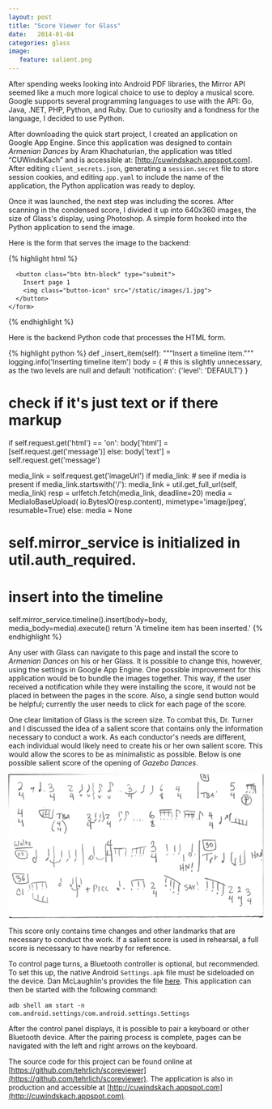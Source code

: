 ```yaml
---
layout: post
title: "Score Viewer for Glass"
date:   2014-01-04
categories: glass
image:
   feature: salient.png
---
```


After spending weeks looking into Android PDF libraries, the Mirror API seemed like a much more logical choice to use to deploy a musical score. Google supports several programming languages to use with the API: Go, Java, .NET, PHP, Python, and Ruby. Due to curiosity and a fondness for the language, I decided to use Python.

After downloading the quick start project, I created an application on Google App Engine. Since this application was designed to contain <i>Armenian Dances</i> by Aram Khachaturian, the application was titled “CUWindsKach” and is accessible at: [http://cuwindskach.appspot.com]. After editing `client_secrets.json`, generating a `session.secret` file to store session cookies, and editing `app.yaml` to include the name of the application, the Python application was ready to deploy.

Once it was launched, the next step was including the scores. After scanning in the condensed score, I divided it up into 640x360 images, the size of Glass's display, using Photoshop. A simple form hooked into the Python application to send the image.

Here is the form that serves the image to the backend:

{% highlight html %}
	<form action="/" method="post">
	  <input type="hidden" name="operation" value="insertItem">
	  <input type="hidden" name="message" value="">
	  <input type="hidden" name="imageUrl" value="/static/images/1.jpg">
	  <input type="hidden" name="contentType" value="image/jpeg">

	  <button class="btn btn-block" type="submit">
	    Insert page 1
	    <img class="button-icon" src="/static/images/1.jpg">
	  </button>
	</form>
{% endhighlight %}

Here is the backend Python code that processes the HTML form.

{% highlight python %}
def _insert_item(self):
"""Insert a timeline item."""
logging.info('Inserting timeline item')
body = {
    # this is slightly unnecessary, as the two levels are null and default
    'notification': {'level': 'DEFAULT'} 
}
# check if it's just text or if there markup
if self.request.get('html') == 'on': 
  body['html'] = [self.request.get('message')]
else:
  body['text'] = self.request.get('message')

media_link = self.request.get('imageUrl') 
if media_link: # see if media is present
  if media_link.startswith('/'):
    media_link = util.get_full_url(self, media_link)
  resp = urlfetch.fetch(media_link, deadline=20)
  media = MediaIoBaseUpload(
      io.BytesIO(resp.content), mimetype='image/jpeg', resumable=True)
else:
  media = None
# self.mirror_service is initialized in util.auth_required.
# insert into the timeline
self.mirror_service.timeline().insert(body=body, media_body=media).execute() 
return  'A timeline item has been inserted.'
{% endhighlight %}

Any user with Glass can navigate to this page and install the score to <i>Armenian Dances</i> on his or her Glass. It is possible to change this, however, using the settings in Google App Engine. One possible improvement for this application would be to bundle the images together. This way, if the user received a notification while they were installing the score, it would not be placed in between the pages in the score. Also, a single send button would be helpful; currently the user needs to click for each page of the score.

One clear limitation of Glass is the screen size. To combat this, Dr. Turner and I discussed the idea of a salient score that contains only the information necessary to conduct a work. As each conductor's needs are different, each individual would likely need to create his or her own salient score. This would allow the scores to be as minimalistic as possible. Below is one possible salient score of the opening of <i>Gazebo Dances</i>.

<center><img src="/images/salient.png" alt="Salient" style="width: 600px;"/></center>

This score only contains time changes and other landmarks that are necessary to conduct the work. If a salient score is used in rehearsal, a full score is necessary to have nearby for reference.

To control page turns, a Bluetooth controller is optional, but recommended. To set this up, the native Android `Settings.apk` file must be sideloaded on the device. Dan McLaughlin's provides the file [here](https://googledrive.com/host/0B3CzS-bH2NyETHNQZC1TbWh4RTQ/Settings.apk). This application can then be started with the following command:

	adb shell am start -n com.android.settings/com.android.settings.Settings

After the control panel displays, it is possible to pair a keyboard or other Bluetooth device. After the pairing process is complete, pages can be navigated with the left and right arrows on the keyboard.

The source code for this project can be found online at [https://github.com/tehrlich/scoreviewer](https://github.com/tehrlich/scoreviewer). The application is also in production and accessible at [http://cuwindskach.appspot.com](http://cuwindskach.appspot.com).